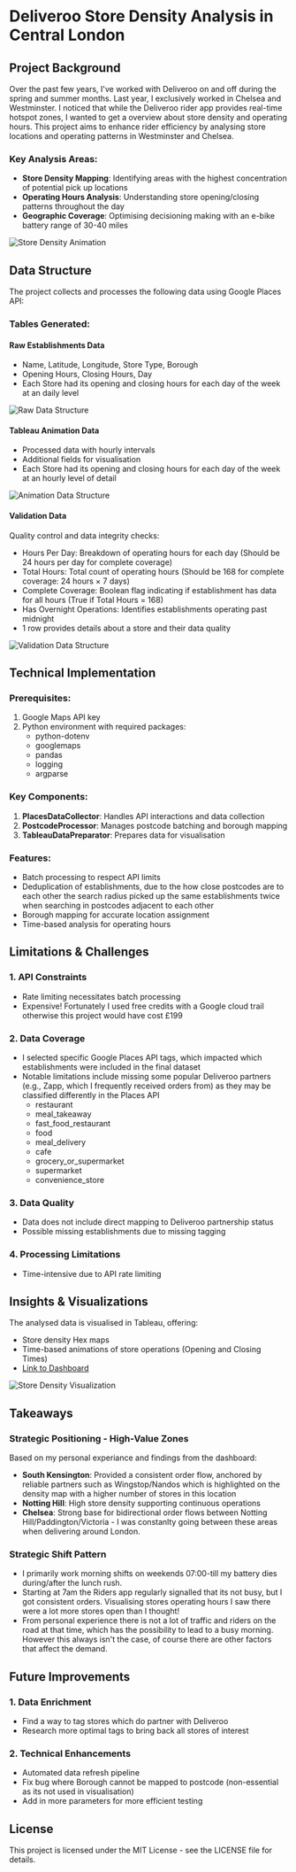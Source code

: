 # Deliveroo Store Density Analysis in Central London

## Project Background

Over the past few years, I've worked with Deliveroo on and off during the spring and summer months. Last year, I exclusively worked in Chelsea and Westminster. I noticed that while the Deliveroo rider app provides real-time hotspot zones, I wanted to get a overview about store density and operating hours. This project aims to enhance rider efficiency by analysing store locations and operating patterns in Westminster and Chelsea.

### Key Analysis Areas:

- **Store Density Mapping**: Identifying areas with the highest concentration of potential pick up locations
- **Operating Hours Analysis**: Understanding store opening/closing patterns throughout the day
- **Geographic Coverage**: Optimising decisioning making with an e-bike battery range of 30-40 miles

![Store Density Animation](https://github.com/user-attachments/assets/71e5fe42-7bb7-422d-adee-b2e7f218348c)

## Data Structure

The project collects and processes the following data using Google Places API:

### Tables Generated:

#### Raw Establishments Data
- Name, Latitude, Longitude, Store Type, Borough
- Opening Hours, Closing Hours, Day
- Each Store had its opening and closing hours for each day of the week at an daily level

![Raw Data Structure](https://github.com/user-attachments/assets/f5415efd-05db-4b8d-b7f7-0a00f29df7f7)

#### Tableau Animation Data
- Processed data with hourly intervals
- Additional fields for visualisation
- Each Store had its opening and closing hours for each day of the week at an hourly level of detail

![Animation Data Structure](https://github.com/user-attachments/assets/81d07155-1e86-445e-a651-655099a3213f)

#### Validation Data
Quality control and data integrity checks:
- Hours Per Day: Breakdown of operating hours for each day (Should be 24 hours per day for complete coverage)
- Total Hours: Total count of operating hours (Should be 168 for complete coverage: 24 hours × 7 days)
- Complete Coverage: Boolean flag indicating if establishment has data for all hours (True if Total Hours = 168)
- Has Overnight Operations: Identifies establishments operating past midnight
- 1 row provides details about a store and their data quality

![Validation Data Structure](https://github.com/user-attachments/assets/29ada4e2-2803-4422-bd7a-dad2681cbba2)

## Technical Implementation

### Prerequisites:

1. Google Maps API key
2. Python environment with required packages:
   - python-dotenv
   - googlemaps
   - pandas
   - logging
   - argparse

### Key Components:

1. **PlacesDataCollector**: Handles API interactions and data collection
2. **PostcodeProcessor**: Manages postcode batching and borough mapping
3. **TableauDataPreparator**: Prepares data for visualisation

### Features:

- Batch processing to respect API limits
- Deduplication of establishments, due to the how close postcodes are to each other the search radius picked up the same establishments twice when searching in postcodes adjacent to each other
- Borough mapping for accurate location assignment
- Time-based analysis for operating hours

## Limitations & Challenges

### 1. API Constraints
- Rate limiting necessitates batch processing
- Expensive! Fortunately I used free credits with a Google cloud trail otherwise this project would have cost £199

### 2. Data Coverage
- I selected specific Google Places API tags, which impacted which establishments were included in the final dataset
- Notable limitations include missing some popular Deliveroo partners (e.g., Zapp, which I frequently received orders from) as they may be classified differently in the Places API
  - restaurant
  - meal_takeaway
  - fast_food_restaurant
  - food
  - meal_delivery
  - cafe
  - grocery_or_supermarket
  - supermarket
  - convenience_store

### 3. Data Quality
- Data does not include direct mapping to Deliveroo partnership status
- Possible missing establishments due to missing tagging

### 4. Processing Limitations
- Time-intensive due to API rate limiting

## Insights & Visualizations

The analysed data is visualised in Tableau, offering:

- Store density Hex maps
- Time-based animations of store operations (Opening and Closing Times)
- [Link to Dashboard](https://public.tableau.com/app/profile/valerie.madojemu/viz/DeliverooHotspots/DeliverooHotspot)

![Store Density Visualization](https://github.com/user-attachments/assets/71e5fe42-7bb7-422d-adee-b2e7f218348c)

## Takeaways

### Strategic Positioning - High-Value Zones
Based on my personal experiance and findings from the dashboard:
- **South Kensington**: Provided a consistent order flow, anchored by reliable partners such as Wingstop/Nandos which is highlighted on the density map with a higher number of stores in this location
- **Notting Hill**: High store density supporting continuous operations
- **Chelsea**: Strong base for bidirectional order flows between Notting Hill/Paddington/Victoria - I was constanlty going between these areas when delivering around London.

### Strategic Shift Pattern
- I primarily work morning shifts on weekends 07:00-till my battery dies during/after the lunch rush.
- Starting at 7am the Riders app regularly signalled that its not busy, but I got consistent orders. Visualising stores operating hours I saw there were a lot more stores open than I thought!
- From personal experience there is not a lot of traffic and riders on the road at that time, which has the possibility to lead to a busy morning. However this always isn't the case, of course there are other factors that affect the demand.

## Future Improvements

### 1. Data Enrichment
- Find a way to tag stores which do partner with Deliveroo
- Research more optimal tags to bring back all stores of interest

### 2. Technical Enhancements
- Automated data refresh pipeline
- Fix bug where Borough cannot be mapped to postcode (non-essential as its not used in visualisation)
- Add in more parameters for more efficient testing

## License

This project is licensed under the MIT License - see the LICENSE file for details.

